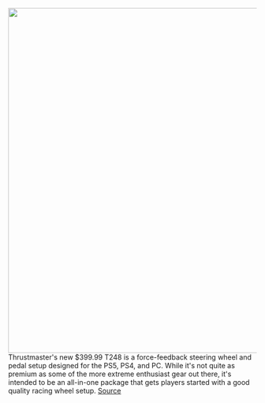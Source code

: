<img src='https://cdn.vox-cdn.com/thumbor/V8atWnSY4KWoe8-CE0YRSnGEnaI=/0x0:2040x1360/1200x800/filters:focal(857x517:1183x843)/cdn.vox-cdn.com/uploads/chorus_image/image/70024898/DSCF7780.0.jpg' width='700px' /><br/>
Thrustmaster's new $399.99 T248 is a force-feedback steering wheel and pedal setup designed for the PS5, PS4, and PC. While it's not quite as premium as some of the more extreme enthusiast gear out there, it's intended to be an all-in-one package that gets players started with a good quality racing wheel setup.
<a href='https://www.theverge.com/2021/10/21/22736145/thrustmaster-t248-pc-ps5-racing-wheel-review'> Source <a/>